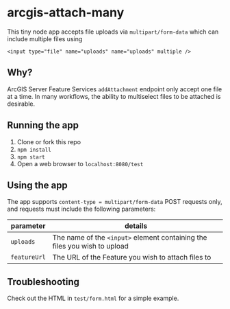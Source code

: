# arcgis-attach-many
This tiny node app accepts file uploads via `multipart/form-data` which can include
multiple files using

`<input type="file" name="uploads" name="uploads" multiple />`

## Why?
ArcGIS Server Feature Services `addAttachment` endpoint only
accept one file at a time. In many workflows, the ability to multiselect files
to be attached is desirable.

## Running the app
1. Clone or fork this repo
2. `npm install`
3. `npm start`
4. Open a web browser to `localhost:8080/test`

## Using the app
The app supports `content-type = multipart/form-data` POST requests only,
and requests must include the following parameters:

| parameter     | details |
|---------------|---------|
| `uploads`     | The name of the `<input>` element containing the files you wish to upload |
| `featureUrl`  | The URL of the Feature you wish to attach files to         |

## Troubleshooting
Check out the HTML in `test/form.html` for a simple example.
